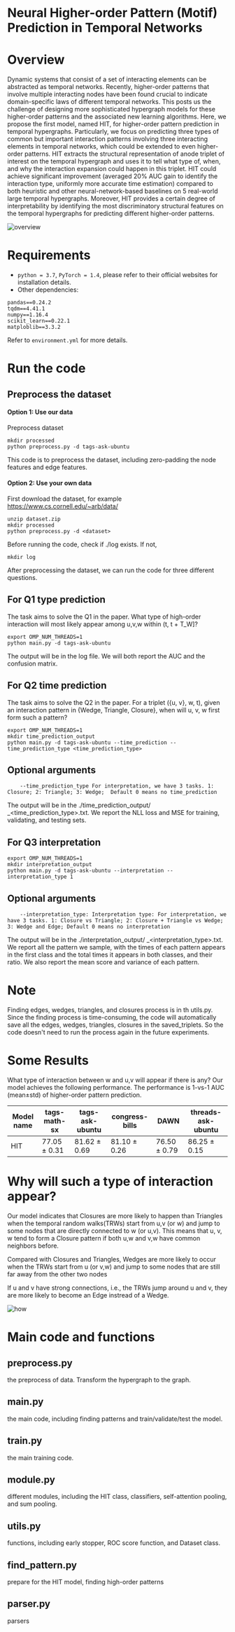 # Neural Higher-order Pattern (Motif) Prediction in Temporal Networks

# Overview
Dynamic systems that consist of a set of interacting elements can be abstracted as temporal networks. Recently, higher-order patterns that involve multiple interacting nodes have been found crucial to indicate domain-specific laws of different temporal networks. This posts us the challenge of designing more sophisticated hypergraph models for these higher-order patterns and the associated new learning algorithms. Here, we propose the first model, named HIT, for higher-order pattern prediction in temporal hypergraphs. Particularly, we focus on predicting three types of common but important interaction patterns involving three interacting elements in temporal networks, which could be extended to even higher-order patterns. HIT extracts the structural representation of anode triplet of interest on the temporal hypergraph and uses it to tell what type of, when, and why the interaction expansion could happen in this triplet. HIT could achieve significant improvement (averaged 20% AUC gain to identify the interaction type, uniformly more accurate time estimation) compared to both heuristic and other neural-network-based baselines on 5 real-world large temporal hypergraphs. Moreover, HIT provides a certain degree of interpretability by identifying the most discriminatory structural features on the temporal hypergraphs for predicting different higher-order patterns.

![overview](./image/data2.png)

# Requirements
* `python = 3.7`, `PyTorch = 1.4`, please refer to their official websites for installation details.
* Other dependencies:
```{bash}
pandas==0.24.2
tqdm==4.41.1
numpy==1.16.4
scikit_learn==0.22.1
matploblib==3.3.2
```
Refer to `environment.yml` for more details.

# Run the code
## Preprocess the dataset
#### Option 1: Use our data

Preprocess dataset
```{bash}
mkdir processed
python preprocess.py -d tags-ask-ubuntu
```

This code is to preprocess the dataset, including zero-padding the node features and edge features.

#### Option 2: Use your own data
First download the dataset, for example https://www.cs.cornell.edu/~arb/data/
```{bash}
unzip dataset.zip
mkdir processed
python preprocess.py -d <dataset>
```

Before running the code, check if ./log exists. If not, 

```{bash}
mkdir log
```

After preprocessing the dataset, we can run the code for three different questions.
## For Q1 type prediction
The task aims to solve the Q1 in the paper. What type of high-order interaction will most likely appear among u,v,w within (t, t + T_W]?

```{bash}
export OMP_NUM_THREADS=1
python main.py -d tags-ask-ubuntu
```

The output will be in the log file. We will both report the AUC and the confusion matrix.

## For Q2 time prediction
The task aims to solve the Q2 in the paper. For a triplet ({u, v}, w, t), given an interaction pattern in {Wedge, Triangle, Closure}, when will u, v, w first form such
a pattern?

```{bash}
export OMP_NUM_THREADS=1
mkdir time_prediction_output
python main.py -d tags-ask-ubuntu --time_prediction --time_prediction_type <time_prediction_type>
```
## Optional arguments
```{txt}
    --time_prediction_type For interpretation, we have 3 tasks. 1: Closure; 2: Triangle; 3: Wedge;  Default 0 means no time_prediction
```

The output will be in the ./time_prediction_output/ <dataset>_<time_prediction_type>.txt.
We report the NLL loss and MSE for training, validating, and testing sets.


## For Q3 interpretation
```{bash}
export OMP_NUM_THREADS=1
mkdir interpretation_output
python main.py -d tags-ask-ubuntu --interpretation --interpretation_type 1
```

## Optional arguments
```{txt}
    --interpretation_type: Interpretation type: For interpretation, we have 3 tasks. 1: Closure vs Triangle; 2: Closure + Triangle vs Wedge; 3: Wedge and Edge; Default 0 means no interpretation
```
The output will be in the ./interpretation_output/ <dataset>_<interpretation_type>.txt.
We report all the pattern we sample, with the times of each pattern appears in the first class and the total times it appears in both classes, and their ratio. We also report the mean score and variance of each pattern.


# Note

Finding edges, wedges, triangles, and closures process is in th utils.py. Since the finding process is time-consuming, the code will automatically save all the edges, wedges, triangles, closures in the saved_triplets. So the code doesn't need to run the process again in the future experiments.

# Some Results

What type of interaction between w and u,v will appear if there is any? Our model achieves the following performance. The performance is 1-vs-1 AUC (mean±std) of higher-order pattern prediction.

| Model name         |     tags-math-sx    |  tags-ask-ubuntu  |   congress-bills   |       DAWN       |   threads-ask-ubuntu  |
| ------------------ | ------------------- | ----------------- | ------------------ | ---------------- | --------------------- |
| HIT                |     77.05 ± 0.31    |    81.62 ± 0.69   |    81.10 ± 0.26    |   76.50 ± 0.79   |      86.25 ± 0.15     |

# Why will such a type of interaction appear?

Our model indicates that Closures are more likely to happen than Triangles when the temporal random walks(TRWs) start from u,v (or w) and jump to some nodes that are directly connected to w (or u,v).  This means that u, v, w tend to form a Closure pattern if both u,w and v,w have common neighbors before.

Compared with Closures and Triangles, Wedges are more likely to occur when the TRWs start from u (or v,w) and jump to some nodes that are still far away from the other two nodes

If u and v have strong connections, i.e., the TRWs jump around u and v, they are more likely to become an Edge instread of a Wedge.

![how](./image/how.png)

# Main code and functions
    
## preprocess.py
the preprocess of data. Transform the hypergraph to the graph.

## main.py 
the main code, including finding patterns and train/validate/test the model.

## train.py
the main training code.

## module.py
different modules, including the HIT class, classifiers, self-attention pooling, and sum pooling.

## utils.py
functions, including early stopper, ROC score function, and Dataset class.
    
## find_pattern.py
prepare for the HIT model, finding high-order patterns 

## parser.py
parsers
